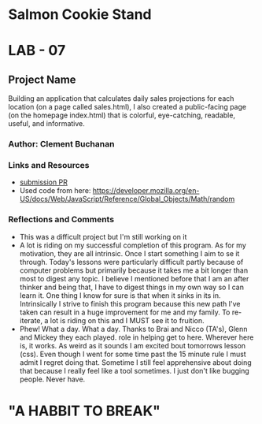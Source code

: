 # Salmon Cookie Stand
# LAB - 07

## Project Name

Building an application that calculates daily sales projections for each location (on a page called sales.html), I also created a public-facing page (on the homepage index.html) that is colorful, eye-catching, readable, useful, and informative.

### Author: Clement Buchanan

### Links and Resources
* [submission PR](http://xyz.com)
* Used code from here: https://developer.mozilla.org/en-US/docs/Web/JavaScript/Reference/Global_Objects/Math/random

### Reflections and Comments
* This was a difficult project but I'm still working on it
* A lot is riding on my successful completion of this program. As for my motivation, they are all intrinsic. Once I start something I aim to se it through. Today's lessons were particularly difficult partly because of computer problems but primarily because it takes me a bit longer than most to digest any topic. I believe I mentioned before that I am an after thinker and being that, I have to digest things in my own way so I can learn it. One thing I know for sure is that when it sinks in its in. Intrinsically I strive to finish this program because this new path I've taken can result in a huge improvement for me and my family. To re-iterate, a lot is riding on this and I MUST see it to fruition.
* Phew! What a day. What a day. Thanks to Brai and Nicco (TA's), Glenn and Mickey they each played. role in helping get to here. Wherever here is, it works. As weird as it sounds I am excited bout tomorrows lesson (css). Even though I went for some time past the 15 minute rule I must admit I regret doing that. Sometime I still feel apprehensive about doing that because I really feel like a tool sometimes. I just don't like bugging people. Never have. 

# "A HABBIT TO BREAK"
